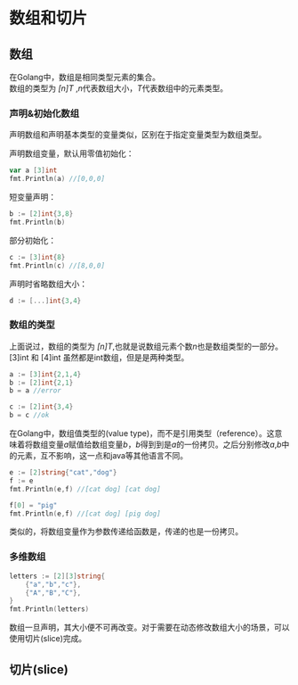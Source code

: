 # 数组和切片

## 数组
在Golang中，数组是相同类型元素的集合。  
数组的类型为 *[n\]T* ,*n*代表数组大小，*T*代表数组中的元素类型。

### 声明&初始化数组  
声明数组和声明基本类型的变量类似，区别在于指定变量类型为数组类型。  

声明数组变量，默认用零值初始化：

```go
var a [3]int
fmt.Println(a) //[0,0,0]
```

短变量声明：

```go
b := [2]int{3,8}
fmt.Println(b)
```

部分初始化：

```go
c := [3]int{8}
fmt.Println(c) //[8,0,0]
```

声明时省略数组大小：

```go
d := [...]int{3,4}
```

### 数组的类型
上面说过，数组的类型为 *[n\]T*,也就是说数组元素个数*n*也是数组类型的一部分。\[3\]int 和 \[4\]int 虽然都是int数组，但是是两种类型。  

```go
a := [3]int{2,1,4}
b := [2]int{2,1}
b = a //error

c := [2]int{3,4}
b = c //ok
```

在Golang中，数组值类型的(value type)，而不是引用类型（reference）。这意味着将数组变量*a*赋值给数组变量*b*，*b*得到到是*a*的一份拷贝。之后分别修改*a*,*b*中
的元素，互不影响，这一点和java等其他语言不同。

```go
e := [2]string{"cat","dog"}
f := e
fmt.Println(e,f) //[cat dog] [cat dog]

f[0] = "pig"
fmt.Println(e,f) //[cat dog] [pig dog]
```
类似的，将数组变量作为参数传递给函数是，传递的也是一份拷贝。

### 多维数组

```go
letters := [2][3]string{
	{"a","b","c"},
	{"A","B","C"},
}
fmt.Println(letters)
```
数组一旦声明，其大小便不可再改变。对于需要在动态修改数组大小的场景，可以使用切片(slice)完成。

## 切片(slice)